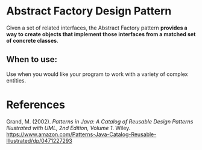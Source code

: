 
# Abstract Factory Design Pattern 

Given a set of related interfaces, the Abstract Factory pattern **provides a way
 to create objects that implement those interfaces from a matched set of concrete classes**. 

## When to use: 
Use when you would like your program to work with a variety of complex entities.

# References
Grand, M. (2002). *Patterns in Java: A Catalog of Reusable Design Patterns Illustrated with UML, 2nd Edition, Volume 1*. Wiley. <https://www.amazon.com/Patterns-Java-Catalog-Reusable-Illustrated/dp/0471227293> 
